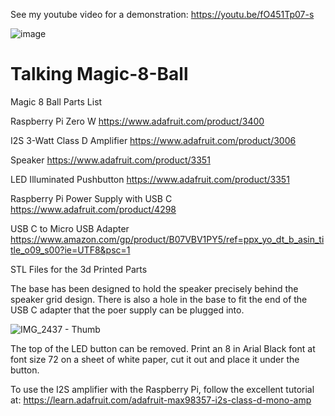 See my youtube video for a demonstration: https://youtu.be/fO451Tp07-s

![image](https://user-images.githubusercontent.com/22980908/233851508-0b23b01c-737b-444f-9c34-da927d696c84.png)

# Talking Magic-8-Ball
Magic 8 Ball 
Parts List

Raspberry Pi Zero W
https://www.adafruit.com/product/3400

I2S 3-Watt Class D Amplifier
https://www.adafruit.com/product/3006

Speaker
https://www.adafruit.com/product/3351

LED Illuminated Pushbutton
https://www.adafruit.com/product/3351

Raspberry Pi Power Supply with USB C
https://www.adafruit.com/product/4298

USB C to Micro USB Adapter
https://www.amazon.com/gp/product/B07VBV1PY5/ref=ppx_yo_dt_b_asin_title_o09_s00?ie=UTF8&psc=1

STL Files for the 3d Printed Parts

The base has been designed to hold the speaker precisely behind the speaker grid design.  There is also a hole in the base to fit the end of the USB C adapter that the poer supply can be plugged into.

![IMG_2437 - Thumb](https://user-images.githubusercontent.com/22980908/132953941-31ac2e9e-8ab1-4c79-90cb-a2a606a3e994.jpg)

The top of the LED button can be removed.  Print an 8 in Arial Black font at font size 72 on a sheet of white paper, cut it out and place it under the button.

To use the I2S amplifier with the Raspberry Pi, follow the excellent tutorial at: https://learn.adafruit.com/adafruit-max98357-i2s-class-d-mono-amp
